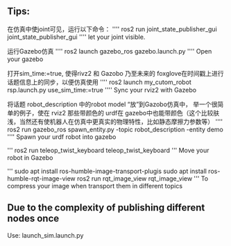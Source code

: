 ## Tips:

在仿真中使joint可见，运行以下命令：
''''
ros2 run joint_state_publisher_gui joint_state_publisher_gui 
''''
let your joint visible.

运行Gazebo仿真
''''
ros2 launch gazebo_ros gazebo.launch.py
''''
Open your gazebo

打开sim_time:=true, 使得rivz2 和 Gazobo 乃至未来的 foxglove在时间戳上进行话题信息上的同步，以便仿真使用 
''''
ros2 launch my_cutom_robot rsp.launch.py use_sim_time:=true
''''
Sync your rviz2 with Gazebo 

将话题 robot_description 中的robot model “放”到Gazobo仿真中， 举一个很简单的例子，使在 rviz2 那些带颜色的 urdf在 gazebo中也能带颜色（这个比较肤浅，当然还有使机器人在仿真中更真实的物理特性，比如静态摩擦力参数等）
''''
ros2 run gazebo_ros spawn_entity.py -topic robot_description -entity demo
''''
Spawn your urdf robot into gazebo 

'''
ros2 run teleop_twist_keyboard teleop_twist_keyboard 
'''
Move your robot in Gazebo

'''
sudo apt install ros-humble-image-transport-plugis
sudo apt install ros-humble-rqt-image-view
ros2 run rqt_image_view rqt_image_view 
'''
To compress your image when transport them in different topics

## Due to the complexity of publishing different nodes once
Use:
    launch_sim.launch.py
